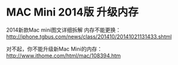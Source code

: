 # MAC Mini 2014版 升级内存

2014新款Mac mini图文详细拆解 内存不能更换： http://iphone.tgbus.com/news/class/201410/20141021131433.shtml

对不起，你不能升级新Mac Mini的内存： http://www.ithome.com/html/mac/108394.htm